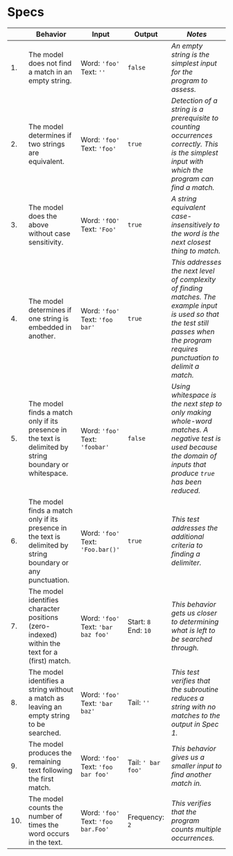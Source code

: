 # Specs
| |Behavior|Input|Output|_Notes_|
|-|-|-|-|-|
|1.|The model does not find a match in an empty string.|Word: `'foo'` Text: `''`|`false`|_An empty string is the simplest input for the program to assess._|
|2.|The model determines if two strings are equivalent.|Word: `'foo'` Text: `'foo'`|`true`|_Detection of a string is a prerequisite to counting occurrences correctly. This is the simplest input with which the program can find a match._|
|3.|The model does the above  without case sensitivity.|Word: `'fOO'` Text: `'Foo'`|`true`|_A string equivalent case-insensitively to the word is the next closest thing to match._|
|4.|The model determines if one string is embedded in another.|Word: `'foo'` Text: `'foo bar'`|`true`|_This addresses the next level of complexity of finding matches. The example input is used so that the test still passes when the program requires punctuation to delimit a match._|
|5.|The model finds a match only if its presence in the text is delimited by string boundary or whitespace.|Word: `'foo'` Text: `'foobar'`|`false`|_Using whitespace is the next step to only making whole-word matches. A negative test is used because the domain of inputs that produce `true` has been reduced._|
|6.|The model finds a match only if its presence in the text is delimited by string boundary or any punctuation.|Word: `'foo'` Text: `'Foo.bar()'`|`true`|_This test addresses the additional criteria to finding a delimiter._|
|7.|The model identifies character positions (zero-indexed) within the text for a (first) match.|Word: `'foo'` Text: `'bar baz foo'`|Start: `8` End: `10`|_This behavior gets us closer to determining what is left to be searched through._|
|8.|The model identifies a string without a match as leaving an empty string to be searched.|Word: `'foo'` Text: `'bar baz'`|Tail: `''`|_This test verifies that the subroutine reduces a string with no matches to the output in Spec 1._|
|9.|The model produces the remaining text following the first match.|Word: `'foo'` Text: `'foo bar foo'`|Tail:  `' bar foo'`|_This behavior gives us a smaller input to find another match in._|
|10.|The model counts the number of times the word occurs in the text.|Word: `'foo'` Text: `'foo bar.Foo'`|Frequency: `2`|_This verifies that the program counts multiple occurrences._|
